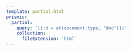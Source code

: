 ```yaml
---
template: partial.html
prismic:
  partial:
    query: '[[:d = at(document.type, "doc")]]'
    collection:
      fileExtension: 'html'
---
```


